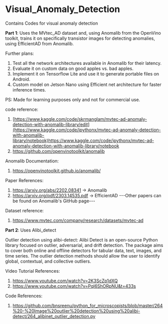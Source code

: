 # Visual_Anomaly_Detection
Contains Codes for visual anomaly detection

**Part 1**: Uses the MVtec_AD dataset and, using Anomalib from the OpenVino toolkit, trains it on specifically transistor images for detecting anomalies, using EfficientAD from Anomalib.

Further plans:
1) Test all the network architectures available in Anomalib for their latency.
2) Evaluate it on custom data on good apples vs. bad apples.
3) Implement it on Tensorflow Lite and use it to generate portable files on Android.
4) Custom model on Jetson Nano using Efficient net architecture for faster inference times.



PS: Made for learning purposes only and not for commercial use.

code reference:
1) [https://www.kaggle.com/code/skrmanglam/mvtec-ad-anomaly-detection-with-anomalib-library/edit](https://www.kaggle.com/code/ipythonx/mvtec-ad-anomaly-detection-with-anomalib-library/notebook)https://www.kaggle.com/code/ipythonx/mvtec-ad-anomaly-detection-with-anomalib-library/notebook
2) https://github.com/openvinotoolkit/anomalib

Anomalib Documentation:
1) https://openvinotoolkit.github.io/anomalib/

Paper References:
1) https://arxiv.org/abs/2202.08341 -> Anomalib
2) https://arxiv.org/pdf/2303.14535.pdf -> EfficientAD
---Other papers can be found on Anomalib's GitHub page---

Dataset reference: 
1) https://www.mvtec.com/company/research/datasets/mvtec-ad


**Part 2**: Uses Alibi_detect

Outlier detection using alibi-detect:
Alibi Detect is an open-source Python library focused on outlier, adversarial, and drift detection. 
The package aims to cover both online and offline detectors for tabular data, text, 
images, and time series. The outlier detection methods should allow the user to 
identify global, contextual, and collective outliers.

Video Tutorial References:
1) https://www.youtube.com/watch?v=2K3ScZp1dXQ
2) https://www.youtube.com/watch?v=Pql6ShORpNU&t=433s

Code References:
1) https://github.com/bnsreenu/python_for_microscopists/blob/master/264%20-%20Image%20outlier%20detection%20using%20alibi-detect/264_alibinet_outlier_detection.py


